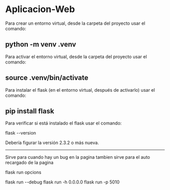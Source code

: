 # Aplicacion-Web

Para crear un entorno virtual, desde la carpeta del proyecto usar el comando:

python -m venv .venv
---------------------------------------------------------------------------------------------------------

Para activar el entorno virtual, desde la carpeta del proyecto usar el comando:

source .venv/bin/activate
---------------------------------------------------------------------------------------------------------

Para instalar el flask (en el entorno virtual, después de activarlo) usar el comando: 

pip install flask
---------------------------------------------------------------------------------------------------------

Para verificar si está instalado el flask usar el comando: 

flask --version

Debería figurar la versión 2.3.2 o más nueva.

---------------------------------------------------------------------------------------------------------
Sirve para cuando hay un bug en la pagina tambien sirve para el auto recargado de la pagina

flask run opcions

flask run --debug
flask run -h 0.0.0.0
flask run -p 5010
